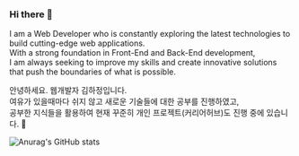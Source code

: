 ### Hi there 👋
I am a Web Developer who is constantly exploring the latest technologies to build cutting-edge web applications.<br/>
With a strong foundation in Front-End and Back-End development,<br/> I am always seeking to improve my skills and create innovative solutions that push the boundaries of what is possible.

안녕하세요. 웹개발자 김하정입니다.<br/>
여유가 있을때마다 쉬지 않고 새로운 기술들에 대한 공부를 진행하였고, <br/> 공부한 지식들을 활용하여 현재 꾸준히 개인 프로젝트(커리어허브)도 진행 중에 있습니다. 🌱

![Anurag's GitHub stats](https://github-readme-stats.vercel.app/api?username=hannah3406&show_icons=true&theme=radical)


